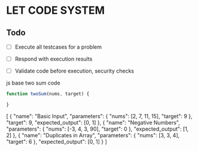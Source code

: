 # LET CODE SYSTEM

## Todo

- [ ] Execute all testcases for a problem
- [ ] Respond with execution results 
- [ ] Validate code before execution, security checks


js base two sum code  
```javascript
function twoSum(nums, target) {

}
```



[
    {
        "name": "Basic Input",
        "parameters": {
            "nums": [2, 7, 11, 15],
            "target": 9
        },
        "target": 9,
        "expected_output": [0, 1]
    },
    {
        "name": "Negative Numbers",
        "parameters": {
            "nums": [-3, 4, 3, 90],
            "target": 0
        },
        "expected_output": [1, 2]
    },
    {
        "name": "Duplicates in Array",
        "parameters": {
            "nums": [3, 3, 4],
            "target": 6
        },
        "expected_output": [0, 1]
    }
]